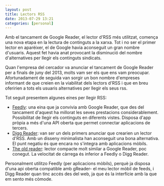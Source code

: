 ```yaml
---
layout: post
title: Lectors RSS
date: 2013-07-29 13:21 
categories: [personal]
---
```

Amb el tancament de Google Reader, el lector d'RSS més utilitzat, comença una nova etapa en la lectura de continguts a la xarxa.
Tot i no ser el primer lector en aparèixer, el de Google havia aconseguit un gran nombre d'usuaris. Aquest fet havia anat provocant la disminució del nombre d'alternatives per llegir els continguts sindicats.

Quan l'empresa del cercador va anunciar el tancament de Google Reader per a finals de juny del 2013, molts vam ser els que ens vam preocupar. Afortunadament de seguida van sorgir un bon nombre d'empreses informant de que creien en la viabilitat dels lectors d'RSS i que en breu oferirien a tots els usuaris alternatives per llegir els seus rss.

Tot seguit presentem algunes eines per llegir RSS:

- [Feedly](http://cloud.feedly.com): una eina que ja convivia amb Google Reader, que des del tancament d'aquest ha millorat les seves prestacions considerablement. Possibilitat de llegir els continguts en diferents vistes. Disposa d'app pròpia a més d'una API oberta que permet connectar aplicacions de tercers.
- [Digg Reader](http://digg.com/reader): van ser un dels primers anunciar que crearien un lector d'RSS. Amb un disseny minimalista han aconseguit una bona alternativa. El punt negatiu és que encara no s'integra amb aplicacions mòbils.
- [The old reader](http://theoldreader.com/): lector compacte molt similar a Google Reader, poc conegut. La velocitat de càrrega és inferior a Feedly o Digg Reader.

Personalment utilitzo Feedly (per aplicacions mòbils), perquè ja disposa d'una api oberta compatible amb gReader- el meu lector mòbil de feeds, i Digg Reader quan tinc accés des del web, ja que és la interfície amb la que em sento més còmode.  

